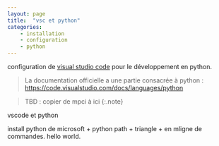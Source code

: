 ```yaml
---
layout: page
title:  "vsc et python"
categories: 
    - installation 
    - configuration
    - python
---
```


configuration de  [visual studio code](https://code.visualstudio.com/) pour le développement en python.

<!--more-->

> La documentation officielle a une partie consacrée à python : <https://code.visualstudio.com/docs/languages/python>

> TBD : copier de mpci à ici
{:.note}

vscode et python

install python de microsoft + python path + triangle + en mligne de commandes.
hello world.

